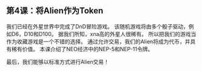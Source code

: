 ## 第4课：将Alien作为Token

我们已经在外星世界中完成了DnD冒险游戏。 该随机游戏将由多个骰子驱动，例如D6，D10和D100。 据我们所知，xna高的外星人很稀有。 所以把我们的游戏当作为收藏游戏是一个不错的选择。 通过允许交易，我们的Alien将成为代币，并具有稀有价值。 本课介绍了NEO经济中的NEP-5和NEP-11令牌。

最后，我们能够以标准方式进行Alien交易！
